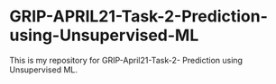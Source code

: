 # GRIP-APRIL21-Task-2-Prediction-using-Unsupervised-ML
This is my repository for GRIP-April21-Task-2- Prediction using Unsupervised ML.
